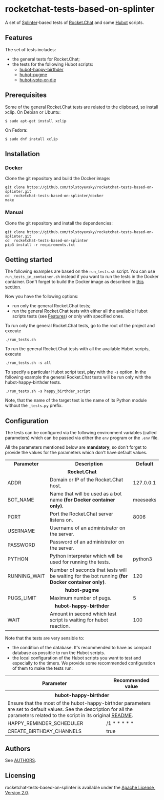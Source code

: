 # rocketchat-tests-based-on-splinter

A set of [Splinter](https://splinter.readthedocs.io/en/latest/)-based tests of [Rocket.Chat](https://rocket.chat) and some [Hubot](https://hubot.github.com/) scripts.

## Features

The set of tests includes:
* the general tests for Rocket.Chat;
* the tests for the following Hubot scripts:
  * [hubot-happy-birthder](https://github.com/tolstoyevsky/hubot-happy-birthder)
  * [hubot-pugme](https://github.com/tolstoyevsky/hubot-pugme)
  * [hubot-vote-or-die](https://github.com/tolstoyevsky/hubot-vote-or-die)

## Prerequisites

Some of the general Rocket.Chat tests are related to the clipboard, so install xclip.
On Debian or Ubuntu:
```
$ sudo apt-get install xclip
```

On Fedora:
```
$ sudo dnf install xclip
```

## Installation

### Docker

Clone the git repository and build the Docker image:

```
git clone https://github.com/tolstoyevsky/rocketchat-tests-based-on-splinter.git
cd  rocketchat-tests-based-on-splinter/docker
make
```

### Manual

Clone the git repository and install the dependencies:

```
git clone https://github.com/tolstoyevsky/rocketchat-tests-based-on-splinter.git
cd  rocketchat-tests-based-on-splinter
pip3 install -r requirements.txt
```

## Getting started

The following examples are based on the `run_tests.sh` script. You can use `run_tests_in_container.sh` instead if you want to run the tests in the Docker container. Don't forget to build the Docker image as described in [this section](#docker).

Now you have the following options:
* run only the general Rocket.Chat tests;
* run the general Rocket.Chat tests with either all the available Hubot scripts tests (see [Features](#features)) or only with specified ones.

To run only the general Rocket.Chat tests, go to the root of the project and execute

```
./run_tests.sh
```

To run the general Rocket.Chat tests with all the available Hubot scripts, execute

```
./run_tests.sh -s all
```

To specify a particular Hubot script test, play with the `-s` option. In the following example the general Rocket.Chat tests will be run only with the hubot-happy-birthder tests.

```
./run_tests.sh -s happy_birthder_script
```

Note, that the name of the target test is the name of its Python module without the `_tests.py` prefix.

## Configuration

The tests can be configured via the following environment variables (called parameters) which can be passed via either the `env` program or the `.env` file.

All the parameters mentioned below are **mandatory**, so don't forget to provide the values for the parameters which don't have default values.

<table>
  <tr>
    <td align="center"><b>Parameter</b></td>
    <td align="center"><b>Description</b></td>
    <td align="center"><b>Default</b></td>
  </tr>
  <tr>
    <td align="center" colspan="3"><b>Rocket.Chat</b></td>
  </tr>
  <tr>
    <td>ADDR</td>
    <td>Domain or IP of the Rocket.Chat host.</td>
    <td>127.0.0.1</td>
  </tr>
  <tr>
    <td>BOT_NAME</td>
    <td>Name that will be used as a bot name <b>(for Docker container only)</b>.</td>
    <td>meeseeks</td>
  </tr>
  <tr>
    <td>PORT</td>
    <td>Port the Rocket.Chat server listens on.</td>
    <td>8006</td>
  </tr>
  <tr>
    <td>USERNAME</td>
    <td>Username of an administrator on the server.</td>
    <td></td>
  </tr>
  <tr>
    <td>PASSWORD</td>
    <td>Password of an administrator on the server.</td>
    <td></td>
  </tr>
  <tr>
    <td>PYTHON</td>
    <td>Python interpreter which will be used for running the tests.</td>
    <td>python3</td>
  </tr>
  <tr>
    <td>RUNNING_WAIT</td>
    <td>Number of seconds that tests will be waiting for the bot running <b>(for Docker container only)</b>.</td>
    <td>120</td>
  </tr>
  <tr>
    <td align="center" colspan="3"><b>hubot-pugme</b></td>
  </tr>
  <tr>
    <td>PUGS_LIMIT</td>
    <td>Maximum number of pugs.</td>
    <td>5</td>
  </tr>
  <tr>
    <td align="center" colspan="3"><b>hubot-happy-birthder</b></td>
  </td>
  <tr>
    <td>WAIT</td>
    <td>Amount in second which test script is waiting for hubot reaction.</td>
    <td>100</td>
  </tr>
</table>

Note that the tests are very sensible to:
- the condition of the database. It's recommended to have as compact database as possible to run the Hubot scripts.
- the local configuration of the Hubot scripts you want to test and especially to the timers. We provide some recommended configuration of them to make the tests run:

<table>
  <tr>
    <th align="center">Parameter</th>
    <th align="center">Recommended value</th>
  </tr>
  <tr>
    <th align="center" colspan="3">hubot-happy-birthder</th>
  </tr>
  <tr>
    <td colspan="3">Ensure that the most of the hubot-happy-birthder parameters are set to default values. See the description for all the parameters related to the script in its original <a href="https://github.com/tolstoyevsky/hubot-happy-birthder/blob/master/README.md">README</a>.</td>
  </tr>
  <tr>
    <td>HAPPY_REMINDER_SCHEDULER</td>
    <td>/1 * * * * *</td>
  </tr>
  <tr>
    <td>CREATE_BIRTHDAY_CHANNELS</td>
    <td>true</td>
  </tr>
</table>

## Authors

See [AUTHORS](AUTHORS.md).

## Licensing

rocketchat-tests-based-on-splinter is available under the [Apache License, Version 2.0](LICENSE).
